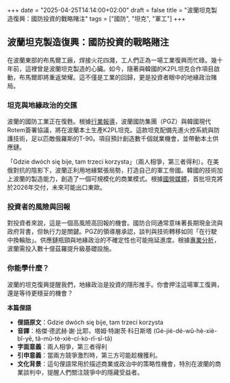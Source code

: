 +++
date = "2025-04-25T14:14:00+02:00"
draft = false
title = "波蘭坦克製造復興：國防投資的戰略賭注"
tags = ["國防", "坦克", "軍工"]
+++

## 波蘭坦克製造復興：國防投資的戰略賭注


在波蘭東部的布馬爾工廠，焊接火花四濺，工人們正為一場工業復興而忙碌。幾十年前，這裡曾是波蘭坦克製造的心臟。如今，隨著與韓國的K2PL坦克合作項目啟動，布馬爾即將重返榮耀。這不僅是工業的回歸，更是投資者眼中的地緣政治賭局。

### 坦克與地緣政治的交匯

波蘭的國防工業正在復甦。根據[行業報導](https://www.bankier.pl/wiadomosc/Czolgi-znow-beda-produkowane-w-Polsce-Prezes-PGZ-Negocjacje-to-jak-zmiana-kola-podczas-jazdy-8929973.html)，波蘭國防集團（PGZ）與韓國現代Rotem簽署協議，將在波蘭本土生產K2PL坦克。這款坦克配備先進火控系統與防護技術，足以匹敵俄羅斯的T-90。項目預計創造數千個就業機會，並帶動本土供應鏈。

「Gdzie dwóch się bije, tam trzeci korzysta」（兩人相爭，第三者得利）。在美俄對抗的陰影下，波蘭正利用地緣緊張局勢，打造自己的軍工帝國。韓國的技術加上波蘭的製造能力，創造了一個可規模化的商業模式。根據[國營媒體](https://www.tvp.info/86340408/polska-bedzie-produkowac-czolgi-k2pl-polska-grupa-zbrojeniowa-koreanskie-czolgi-polskiej-produkcji)，首批坦克將於2026年交付，未來可能出口東歐。

### 投資者的風險與回報

對投資者來說，這是一個高風險高回報的機會。國防合同通常意味著長期現金流與政府背書，但執行力是關鍵。PGZ的領導層承認，談判與技術轉移如同「在行駛中換輪胎」。供應鏈瓶頸與地緣政治的不確定性也可能拖延進度。根據[專業分析](https://defence24.pl/przemysl/produkcja-czolgow-wraca-do-bumaru-marcin-idzik-wybor-partnera-do-produkcji-amunicji-na-finiszu-wywiad)，波蘭需投入數十億茲羅提升級基礎設施。

### 你能學什麼？

波蘭的坦克復興提醒我們，地緣政治是投資的隱形推手。你會押注這場軍工復興，還是等待更穩妥的機會？

**本篇俚語**

- **俚語原文**：Gdzie dwóch się bije, tam trzeci korzysta
- **音譯**：格傑·德武赫·謝·比耶，塔姆·特謝茨·科日斯塔 (Gé-jié-dé-wǔ-hè-xiè-bǐ-yē, tǎ-mǔ-tè-xiè-cí-kò-rǐ-sī-tǎ)
- **字面意義**：兩人相爭，第三者得利
- **引申意義**：當兩方競爭激烈時，第三方可能趁機獲利。
- **文化背景**：這句俚語常用於描述商業或政治中的策略性機會，特別在波蘭的商業談判中，提醒人們關注競爭中的隱藏受益者。
